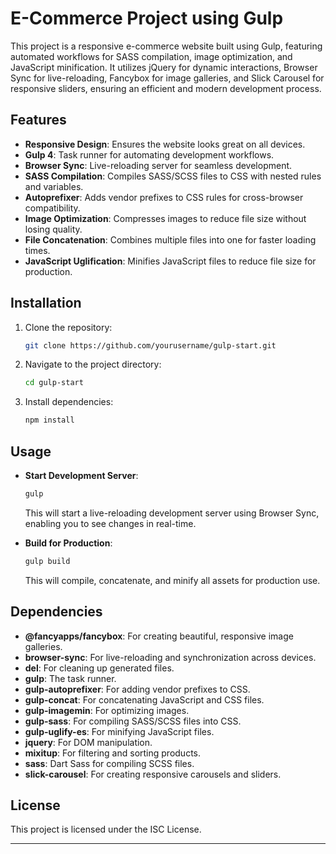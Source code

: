 

# E-Commerce Project using Gulp

This project is a responsive e-commerce website built using Gulp, featuring automated workflows for SASS compilation, image optimization, and JavaScript minification. It utilizes jQuery for dynamic interactions, Browser Sync for live-reloading, Fancybox for image galleries, and Slick Carousel for responsive sliders, ensuring an efficient and modern development process.

## Features

- **Responsive Design**: Ensures the website looks great on all devices.
- **Gulp 4**: Task runner for automating development workflows.
- **Browser Sync**: Live-reloading server for seamless development.
- **SASS Compilation**: Compiles SASS/SCSS files to CSS with nested rules and variables.
- **Autoprefixer**: Adds vendor prefixes to CSS rules for cross-browser compatibility.
- **Image Optimization**: Compresses images to reduce file size without losing quality.
- **File Concatenation**: Combines multiple files into one for faster loading times.
- **JavaScript Uglification**: Minifies JavaScript files to reduce file size for production.

## Installation

1. Clone the repository:
   ```bash
   git clone https://github.com/yourusername/gulp-start.git
   ```
2. Navigate to the project directory:
   ```bash
   cd gulp-start
   ```
3. Install dependencies:
   ```bash
   npm install
   ```

## Usage

- **Start Development Server**:
  ```bash
  gulp
  ```
  This will start a live-reloading development server using Browser Sync, enabling you to see changes in real-time.

- **Build for Production**:
  ```bash
  gulp build
  ```
  This will compile, concatenate, and minify all assets for production use.

## Dependencies

- **@fancyapps/fancybox**: For creating beautiful, responsive image galleries.
- **browser-sync**: For live-reloading and synchronization across devices.
- **del**: For cleaning up generated files.
- **gulp**: The task runner.
- **gulp-autoprefixer**: For adding vendor prefixes to CSS.
- **gulp-concat**: For concatenating JavaScript and CSS files.
- **gulp-imagemin**: For optimizing images.
- **gulp-sass**: For compiling SASS/SCSS files into CSS.
- **gulp-uglify-es**: For minifying JavaScript files.
- **jquery**: For DOM manipulation.
- **mixitup**: For filtering and sorting products.
- **sass**: Dart Sass for compiling SCSS files.
- **slick-carousel**: For creating responsive carousels and sliders.

## License

This project is licensed under the ISC License.

---
